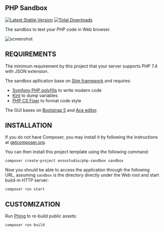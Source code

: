 ## PHP Sandbox

[![Latest Stable Version](https://img.shields.io/packagist/v/ensostudio/php-sandbox.svg)](https://packagist.org/packages/ensostudio/php-sandbox)
[![Total Downloads](https://img.shields.io/packagist/dt/ensostudio/php-sandbox.svg)](https://packagist.org/packages/ensostudio/php-sandbox)

The sandbox to test your PHP code in Web browser.

![screenshot](https://user-images.githubusercontent.com/3521094/186710160-e55c5fc6-3a9b-40ac-a952-d421c95de992.png)

REQUIREMENTS
------------

The minimum requirement by this project that your server supports PHP 7.4 with JSON extension.

The sandbox apllication base on [Slim framework](https://www.slimframework.com) and requires:
- [Symfony PHP polyfills](https://github.com/symfony/polyfill) to write modern code
- [Kint](https://kint-php.github.io/kint/) to dump variables
- [PHP CS Fixer](https://github.com/FriendsOfPHP/PHP-CS-Fixer) to format code style

The GUI bases on [Bootstrap 5](https://getbootstrap.com/docs/5.1/) and [Ace editor](https://ace.c9.io).

INSTALLATION
------------

If you do not have Composer, you may install it by following the instructions at
[getcomposer.org](https://getcomposer.org/doc/00-intro.md#introduction).

You can then install this project template using the following command:
~~~shell
composer create-project ensostudio/php-sandbox sandbox
~~~

Now you should be able to access the application through the following URL, assuming `sandbox` is the directory
directly under the Web root and start build-in HTTP server:
~~~shell
composer run start
~~~

CUSTOMIZATION
-------------

Run [Phing](https://www.phing.info) to re-build public assets:
~~~shell
composer run build
~~~

